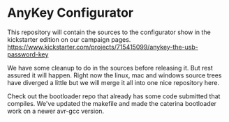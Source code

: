 # AnyKey Configurator

This repository will contain the sources to the configurator show in the kickstarter edition on our campaign pages.
https://www.kickstarter.com/projects/715415099/anykey-the-usb-password-key

We have some cleanup to do in the sources before releasing it. But rest assured it will happen.
Right now the linux, mac and windows source trees have diverged a little but we will merge it all into one nice
repository here.

Check out the bootloader repo that already has some code submitted that compiles.
We've updated the makefile and made the caterina bootloader work on a newer avr-gcc version.


